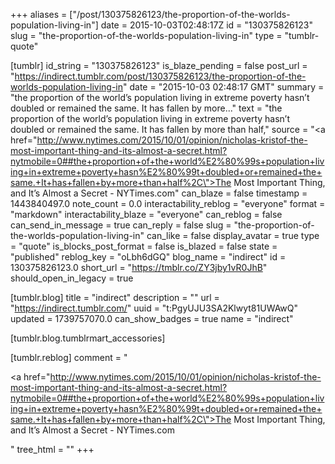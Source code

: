 +++
aliases = ["/post/130375826123/the-proportion-of-the-worlds-population-living-in"]
date = 2015-10-03T02:48:17Z
id = "130375826123"
slug = "the-proportion-of-the-worlds-population-living-in"
type = "tumblr-quote"

[tumblr]
id_string = "130375826123"
is_blaze_pending = false
post_url = "https://indirect.tumblr.com/post/130375826123/the-proportion-of-the-worlds-population-living-in"
date = "2015-10-03 02:48:17 GMT"
summary = "the proportion of the world’s population living in extreme poverty hasn’t doubled or remained the same. It has fallen by more..."
text = "the proportion of the world’s population living in extreme poverty hasn’t doubled or remained the same. It has fallen by more than half,"
source = "<a href=\"http://www.nytimes.com/2015/10/01/opinion/nicholas-kristof-the-most-important-thing-and-its-almost-a-secret.html?nytmobile=0##the+proportion+of+the+world%E2%80%99s+population+living+in+extreme+poverty+hasn%E2%80%99t+doubled+or+remained+the+same.+It+has+fallen+by+more+than+half%2C\">The Most Important Thing, and It’s Almost a Secret - NYTimes.com</a>"
can_blaze = false
timestamp = 1443840497.0
note_count = 0.0
interactability_reblog = "everyone"
format = "markdown"
interactability_blaze = "everyone"
can_reblog = false
can_send_in_message = true
can_reply = false
slug = "the-proportion-of-the-worlds-population-living-in"
can_like = false
display_avatar = true
type = "quote"
is_blocks_post_format = false
is_blazed = false
state = "published"
reblog_key = "oLbh6dGQ"
blog_name = "indirect"
id = 130375826123.0
short_url = "https://tmblr.co/ZY3jby1vR0JhB"
should_open_in_legacy = true

[tumblr.blog]
title = "indirect"
description = ""
url = "https://indirect.tumblr.com/"
uuid = "t:PgyUJU3SA2Klwyt81UWAwQ"
updated = 1739757070.0
can_show_badges = true
name = "indirect"

[tumblr.blog.tumblrmart_accessories]

[tumblr.reblog]
comment = "<p><a href=\"http://www.nytimes.com/2015/10/01/opinion/nicholas-kristof-the-most-important-thing-and-its-almost-a-secret.html?nytmobile=0##the+proportion+of+the+world%E2%80%99s+population+living+in+extreme+poverty+hasn%E2%80%99t+doubled+or+remained+the+same.+It+has+fallen+by+more+than+half%2C\">The Most Important Thing, and It’s Almost a Secret - NYTimes.com</a></p>"
tree_html = ""
+++
